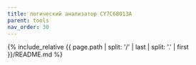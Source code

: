 ```yaml
---
title: логический анализатор CY7C68013A
parent: tools
nav_order: 30
---
```

{% include_relative {{ page.path | split: '/' | last | split: '.' | first }}/README.md %}
